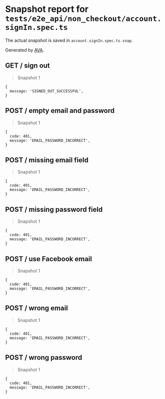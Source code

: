 # Snapshot report for `tests/e2e_api/non_checkout/account.signIn.spec.ts`

The actual snapshot is saved in `account.signIn.spec.ts.snap`.

Generated by [AVA](https://ava.li).

## GET / sign out

> Snapshot 1

    {
      message: 'SIGNED_OUT_SUCCESSFUL',
    }

## POST / empty email and password

> Snapshot 1

    {
      code: 401,
      message: 'EMAIL_PASSWORD_INCORRECT',
    }

## POST / missing email field

> Snapshot 1

    {
      code: 401,
      message: 'EMAIL_PASSWORD_INCORRECT',
    }

## POST / missing password field

> Snapshot 1

    {
      code: 401,
      message: 'EMAIL_PASSWORD_INCORRECT',
    }

## POST / use Facebook email

> Snapshot 1

    {
      code: 401,
      message: 'EMAIL_PASSWORD_INCORRECT',
    }

## POST / wrong email

> Snapshot 1

    {
      code: 401,
      message: 'EMAIL_PASSWORD_INCORRECT',
    }

## POST / wrong password

> Snapshot 1

    {
      code: 401,
      message: 'EMAIL_PASSWORD_INCORRECT',
    }

